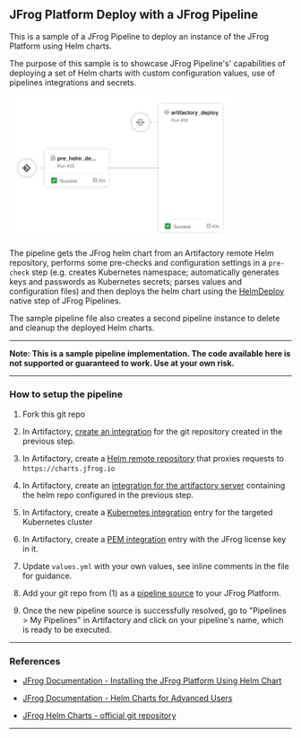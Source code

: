 ## JFrog Platform Deploy with a JFrog Pipeline

This is a sample of a JFrog Pipeline to deploy an instance of the JFrog Platform using Helm charts.

The purpose of this sample is to showcase JFrog Pipeline's' capabilities of deploying a set of Helm charts with custom configuration values, use of pipelines integrations and secrets.


<img src="./images/jpd_deploy_pipeline01.png" alt="JFrog Artifactory Cleanup Pipeline" style="width:400px;background-color:transparent;border:none;" />


The pipeline gets the JFrog helm chart from an Artifactory remote Helm repository, performs some pre-checks and configuration settings in a `pre-check` step (e.g. creates Kubernetes namespace; automatically generates keys and passwords as Kubernetes secrets;  parses values and configuration files) and then deploys the helm chart using the [HelmDeploy](https://www.jfrog.com/confluence/display/JFROG/HelmDeploy) native step of JFrog Pipelines.

The sample pipeline file also creates a second pipeline instance to delete and cleanup the deployed Helm charts. 

---

**Note: This is a sample pipeline implementation. The code available here is not supported or guaranteed to work. Use at your own risk.**

---

### How to setup the pipeline

1. Fork this git repo 

1. In Artifactory, [create an integration](https://www.jfrog.com/confluence/display/JFROG/GitHub+Integration) for the git repository created in the previous step. 

1. In Artifactory, create a [Helm remote repository](https://www.jfrog.com/confluence/display/JFROG/Kubernetes+Helm+Chart+Repositories#KubernetesHelmChartRepositories-RemoteRepositories) that proxies requests to `https://charts.jfrog.io` 

1. In Artifactory, create an [integration for the artifactory server](https://www.jfrog.com/confluence/display/JFROG/Artifactory+Integration) containing the helm repo configured in the previous step.

1. In Artifactory, create a [Kubernetes integration](https://www.jfrog.com/confluence/display/JFROG/Kubernetes+Integration) entry for the targeted Kubernetes cluster

1. In Artifactory, create a [PEM integration](https://www.jfrog.com/confluence/display/JFROG/PEM+Key+Integration) entry with the JFrog license key in it.

1. Update `values.yml` with your own values, see inline comments in the file for guidance. 

1. Add your git repo from (1) as a [pipeline source](https://www.jfrog.com/confluence/display/JFROG/Pipelines+Step-By-Step#PipelinesStep-By-Step-add-pipeline-sourceAddaPipelineSource) to your JFrog Platform.

1. Once the new pipeline source is successfully resolved, go to "Pipelines > My Pipelines" in Artifactory and click on your pipeline's name, which is ready to be executed.


---

### References

- [JFrog Documentation - Installing the JFrog Platform Using Helm Chart](https://www.jfrog.com/confluence/display/JFROG/Installing+the+JFrog+Platform+Using+Helm+Chart)

- [JFrog Documentation - Helm Charts for Advanced Users](https://www.jfrog.com/confluence/display/JFROG/Helm+Charts+for+Advanced+Users)

- [JFrog Helm Charts - official git repository](https://github.com/jfrog/charts)

---